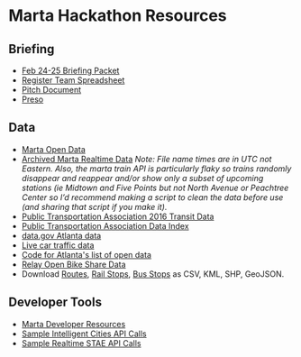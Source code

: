# Marta Hackathon Resources

## Briefing

* [Feb 24-25 Briefing Packet](https://docs.google.com/document/d/1PEdZJ03WG3cgMZhT9vNbkQMmcNICZhsGM1B-Y4BrkBY/edit)
* [Register Team Spreadsheet](https://docs.google.com/spreadsheets/d/1p4pW4fqVrwK6blf-NECaFuCwwisblU38HPauPnJwtU4/edit#gid=0)
* [Pitch Document](https://docs.google.com/document/d/1LdVbfub5kd0JDPsLduwZKCyYYRLdtbdORG8_hHCkplk/edit)
* [Preso](http://bit.ly/MARTAhackPresoFeb17)

## Data

* [Marta Open Data](http://opendata.itsmarta.com/)
* [Archived Marta Realtime Data](http://klingmandesign.com/marta/) *Note: File name times are in UTC not Eastern.  Also, the marta train API is particularly flaky so trains randomly disappear and reappear and/or show only a subset of upcoming stations (ie Midtown and Five Points but not North Avenue or Peachtree Center so I’d recommend making a script to clean the data before use (and sharing that script if you make it).*
* [Public Transportation Association 2016 Transit Data](http://www.apta.com/resources/statistics/Documents/Ridership/2016-q1-ridership-APTA.pdf)  
* [Public Transportation Association Data Index](http://www.apta.com/resources/statistics/Documents/Forms/AllItems.aspx?RootFolder=%2fresources%2fstatistics%2fDocuments%2fRidership&FolderCTID=0x0120006BE9AB89F00BAE4583BADAD635F81BA6)  
* [data.gov Atlanta data](https://catalog.data.gov/dataset?q=atlanta&sort=views_recent+desc&ext_location=&ext_bbox=&ext_prev_extent=-142.03125%2C8.754794702435618%2C-59.0625%2C61.77312286453146&page=1)  
* [Live car traffic data](http://www.511ga.org/#a_con_ctl&u_con_ctl&msg_ctl&h_inc_ctl&l_inc_ctl&vsp_ctl&cam_ctl&g_inf_ctl&spec_ctl&zoom=7&lat=3996483.9446&lon=-9392233.53605)  
* [Code for Atlanta's list of open data](https://github.com/codeforatlanta/open-data)
* [Relay Open Bike Share Data](https://relaybikeshare.socialbicycles.com/opendata)
* Download [Routes](http://data.georgia.org/site/#routes), [Rail Stops](http://data.georgia.org/site/#marta), [Bus Stops](http://data.georgia.org/site/#transit) as CSV, KML, SHP, GeoJSON.

## Developer Tools

* [Marta Developer Resources](http://www.itsmarta.com/app-developer-resources.aspx)
* [Sample Intelligent Cities API Calls](intelligentCities/)
* [Sample Realtime STAE API Calls](realtimeStae/)

